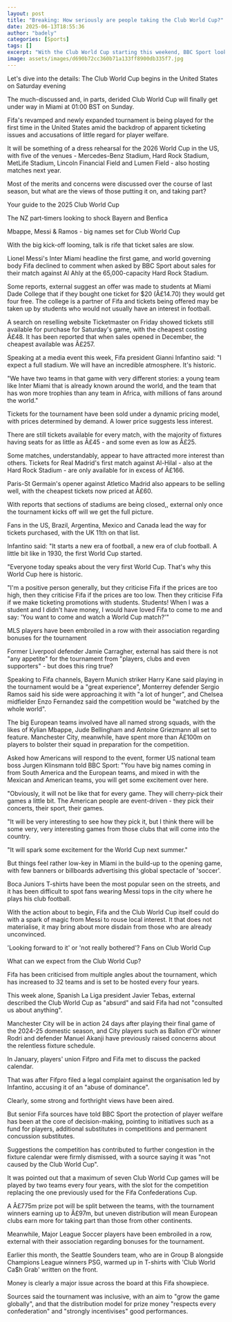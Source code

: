 ```yaml
---
layout: post
title: "Breaking: How seriously are people taking the Club World Cup?"
date: 2025-06-13T18:55:36
author: "badely"
categories: [Sports]
tags: []
excerpt: "With the Club World Cup starting this weekend, BBC Sport looks at how seriously the expanded tournament is being taken."
image: assets/images/d690b72cc360b71a133ff8900db335f7.jpg
---
```


Let's dive into the details: The Club World Cup begins in the United States on Saturday evening

The much-discussed and, in parts, derided Club World Cup will finally get under way in Miami at 01:00 BST on Sunday.

Fifa's revamped and newly expanded tournament is being played for the first time in the United States amid the backdrop of apparent ticketing issues and accusations of little regard for player welfare.

It will be something of a dress rehearsal for the 2026 World Cup in the US, with five of the venues - Mercedes-Benz Stadium, Hard Rock Stadium, MetLife Stadium, Lincoln Financial Field and Lumen Field - also hosting matches next year.

Most of the merits and concerns were discussed over the course of last season, but what are the views of those putting it on, and taking part?

Your guide to the 2025 Club World Cup

The NZ part-timers looking to shock Bayern and Benfica

Mbappe, Messi & Ramos - big names set for Club World Cup

With the big kick-off looming, talk is rife that ticket sales are slow.

Lionel Messi's Inter Miami headline the first game, and world governing body Fifa declined to comment when asked by BBC Sport about sales for their match against Al Ahly at the 65,000-capacity Hard Rock Stadium.

Some reports, external suggest an offer was made to students at Miami Dade College that if they bought one ticket for $20 (Â£14.70) they would get four free. The college is a partner of Fifa and tickets being offered may be taken up by students who would not usually have an interest in football.

A search on reselling website Ticketmaster on Friday showed tickets still available for purchase for Saturday's game, with the cheapest costing Â£48. It has been reported that when sales opened in December, the cheapest available was Â£257.

Speaking at a media event this week, Fifa president Gianni Infantino said: "I expect a full stadium. We will have an incredible atmosphere. It's historic.

"We have two teams in that game with very different stories: a young team like Inter Miami that is already known around the world, and the team that has won more trophies than any team in Africa, with millions of fans around the world."

Tickets for the tournament have been sold under a dynamic pricing model, with prices determined by demand. A lower price suggests less interest.

There are still tickets available for every match, with the majority of fixtures having seats for as little as Â£45 - and some even as low as Â£25.

Some matches, understandably, appear to have attracted more interest than others. Tickets for Real Madrid's first match against Al-Hilal - also at the Hard Rock Stadium - are only available for in excess of Â£166.

Paris-St Germain's opener against Atletico Madrid also appears to be selling well, with the cheapest tickets now priced at Â£60.

With reports that sections of stadiums are being closed,, external only once the tournament kicks off will we get the full picture.

Fans in the US, Brazil, Argentina, Mexico and Canada lead the way for tickets purchased, with the UK 11th on that list.

Infantino said: "It starts a new era of football, a new era of club football. A little bit like in 1930, the first World Cup started.

"Everyone today speaks about the very first World Cup. That's why this World Cup here is historic.

"I'm a positive person generally, but they criticise Fifa if the prices are too high, then they criticise Fifa if the prices are too low. Then they criticise Fifa if we make ticketing promotions with students. Students! When I was a student and I didn't have money, I would have loved Fifa to come to me and say: 'You want to come and watch a World Cup match?'"

MLS players have been embroiled in a row with their association regarding bonuses for the tournament

Former Liverpool defender Jamie Carragher, external has said there is not "any appetite" for the tournament from "players, clubs and even supporters" - but does this ring true?

Speaking to Fifa channels, Bayern Munich striker Harry Kane said playing in the tournament would be a "great experience", Monterrey defender Sergio Ramos said his side were approaching it with "a lot of hunger", and Chelsea midfielder Enzo Fernandez said the competition would be "watched by the whole world".

The big European teams involved have all named strong squads, with the likes of Kylian Mbappe, Jude Bellingham and Antoine Griezmann all set to feature. Manchester City, meanwhile, have spent more than Â£100m on players to bolster their squad in preparation for the competition.

Asked how Americans will respond to the event, former US national team boss Jurgen Klinsmann told BBC Sport: "You have big names coming in from South America and the European teams, and mixed in with the Mexican and American teams, you will get some excitement over here.

"Obviously, it will not be like that for every game. They will cherry-pick their games a little bit. The American people are event-driven - they pick their concerts, their sport, their games.

"It will be very interesting to see how they pick it, but I think there will be some very, very interesting games from those clubs that will come into the country.

"It will spark some excitement for the World Cup next summer."

But things feel rather low-key in Miami in the build-up to the opening game, with few banners or billboards advertising this global spectacle of 'soccer'.

Boca Juniors T-shirts have been the most popular seen on the streets, and it has been difficult to spot fans wearing Messi tops in the city where he plays his club football.

With the action about to begin, Fifa and the Club World Cup itself could do with a spark of magic from Messi to rouse local interest. It that does not materialise, it may bring about more disdain from those who are already unconvinced.

'Looking forward to it' or 'not really bothered'? Fans on Club World Cup  

What can we expect from the Club World Cup?

Fifa has been criticised from multiple angles about the tournament, which has increased to 32 teams and is set to be hosted every four years.

This week alone, Spanish La Liga president Javier Tebas, external described the Club World Cup as "absurd" and said Fifa had not "consulted us about anything".

Manchester City will be in action 24 days after playing their final game of the 2024-25 domestic season, and City players such as Ballon d'Or winner Rodri and defender Manuel Akanji have previously raised concerns about the relentless fixture schedule.

In January, players' union Fifpro and Fifa met to discuss the packed calendar.

That was after Fifpro filed a legal complaint against the organisation led by Infantino, accusing it of an "abuse of dominance".

Clearly, some strong and forthright views have been aired.

But senior Fifa sources have told BBC Sport the protection of player welfare has  been at the core of decision-making, pointing to initiatives such as a fund for players, additional substitutes in competitions and permanent concussion substitutes.

Suggestions the competition has contributed to further congestion in the fixture calendar were firmly dismissed, with a source saying it was "not caused by the Club World Cup".

It was pointed out that a maximum of seven Club World Cup games will be played by two teams every four years, with the slot for the competition replacing the one previously used for the Fifa Confederations Cup.

A Â£775m prize pot will be split between the teams, with the tournament winners earning up to Â£97m, but uneven distribution will mean European clubs earn more for taking part than those from other continents.

Meanwhile, Major League Soccer players have been embroiled in a row, external with their association regarding bonuses for the tournament.

Earlier this month, the Seattle Sounders team, who are in Group B alongside Champions League winners PSG, warmed up in T-shirts with 'Club World Ca$h Grab' written on the front.

Money is clearly a major issue across the board at this Fifa showpiece.

Sources said the tournament was inclusive, with an aim to "grow the game globally", and that the distribution model for prize money "respects every confederation" and "strongly incentivises" good performances.

